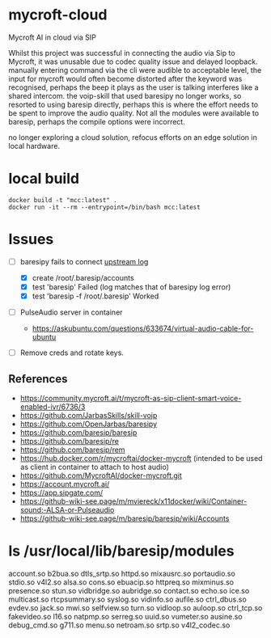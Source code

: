 # mycroft-cloud
Mycroft AI in cloud via SIP

Whilst this project was successful in connecting the audio via Sip to Mycroft, it was unusable due to codec quality issue and delayed loopback. manually entering command via the cli were audible to acceptable level, the input for mycroft would often become distorted after the keyword was recognised, perhaps the beep it plays as the user is talking interferes like a shared intercom.
the voip-skill that used baresipy no longer works, so resorted to using baresip directly, perhaps this is where the effort needs to be spent to improve the audio quality. Not all the modules were available to baresip, perhaps the compile options were incorrect.

no longer exploring a cloud solution, refocus efforts on an edge solution in local hardware.

# local build
```
docker build -t "mcc:latest" .
docker run -it --rm --entrypoint=/bin/bash mcc:latest
```

# Issues
- [ ] baresipy fails to connect [upstream log](https://github.com/JarbasSkills/skill-voip/issues/7)
  - [x] create /root/.baresip/accounts
  - [x] test 'baresip' Failed (log matches that of baresipy log error)
  - [x] test 'baresip -f /root/.baresip' Worked
- [ ] PulseAudio server in container
  - https://askubuntu.com/questions/633674/virtual-audio-cable-for-ubuntu
- [ ] Remove creds and rotate keys.


## References
- https://community.mycroft.ai/t/mycroft-as-sip-client-smart-voice-enabled-ivr/6736/3
- https://github.com/JarbasSkills/skill-voip
- https://github.com/OpenJarbas/baresipy
- https://github.com/baresip/baresip
- https://github.com/baresip/re
- https://github.com/baresip/rem
- https://hub.docker.com/r/mycroftai/docker-mycroft (intended to be used as client in container to attach to host audio)
- https://github.com/MycroftAI/docker-mycroft.git
- https://account.mycroft.ai/
- https://app.sipgate.com/
- https://github-wiki-see.page/m/mviereck/x11docker/wiki/Container-sound:-ALSA-or-Pulseaudio
- https://github-wiki-see.page/m/baresip/baresip/wiki/Accounts

# ls /usr/local/lib/baresip/modules
account.so   b2bua.so      dtls_srtp.so  httpd.so    mixausrc.so   portaudio.so    stdio.so       v4l2.so
alsa.so      cons.so       ebuacip.so    httpreq.so  mixminus.so   presence.so     stun.so        vidbridge.so
aubridge.so  contact.so    echo.so       ice.so      multicast.so  rtcpsummary.so  syslog.so      vidinfo.so
aufile.so    ctrl_dbus.so  evdev.so      jack.so     mwi.so        selfview.so     turn.so        vidloop.so
auloop.so    ctrl_tcp.so   fakevideo.so  l16.so      natpmp.so     serreg.so       uuid.so        vumeter.so
ausine.so    debug_cmd.so  g711.so       menu.so     netroam.so    srtp.so         v4l2_codec.so
